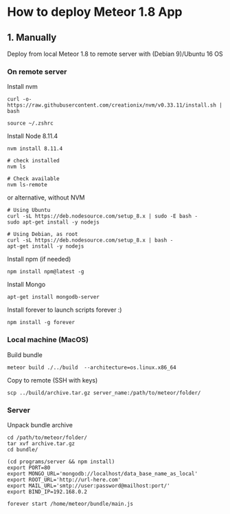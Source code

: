 # How to deploy Meteor 1.8 App

## 1. Manually

Deploy from local Meteor 1.8 to remote server with (Debian 9)/Ubuntu 16 OS
### On remote server

Install nvm
```
curl -o- https://raw.githubusercontent.com/creationix/nvm/v0.33.11/install.sh | bash
```
```
source ~/.zshrc
```
Install Node 8.11.4
```
nvm install 8.11.4

# check installed
nvm ls

# Check available
nvm ls-remote
```

or alternative, without NVM
```
# Using Ubuntu
curl -sL https://deb.nodesource.com/setup_8.x | sudo -E bash -
sudo apt-get install -y nodejs

# Using Debian, as root
curl -sL https://deb.nodesource.com/setup_8.x | bash -
apt-get install -y nodejs
```
Install npm (if needed)
```
npm install npm@latest -g
```
Install Mongo
```
apt-get install mongodb-server
```
Install forever to launch scripts forever :)
```
npm install -g forever
```
### Local machine (MacOS)
Build bundle
```
meteor build ./../build  --architecture=os.linux.x86_64
```
Copy to remote (SSH with keys)
```
scp ../build/archive.tar.gz server_name:/path/to/meteor/folder/
```
### Server
Unpack bundle archive
```
cd /path/to/meteor/folder/
tar xvf archive.tar.gz
cd bundle/
```
```
(cd programs/server && npm install)
export PORT=80
export MONGO_URL='mongodb://localhost/data_base_name_as_local'
export ROOT_URL='http://url-here.com'
export MAIL_URL='smtp://user:password@mailhost:port/'
export BIND_IP=192.168.0.2

forever start /home/meteor/bundle/main.js
```
